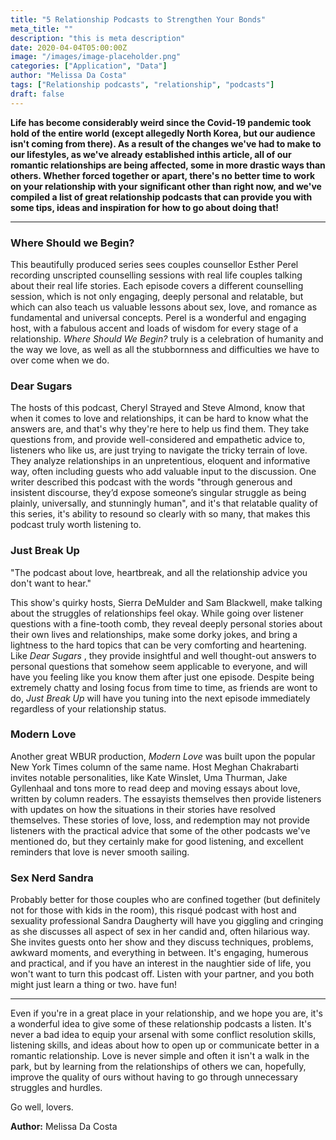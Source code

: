 ```yaml
---
title: "5 Relationship Podcasts to Strengthen Your Bonds"
meta_title: ""
description: "this is meta description"
date: 2020-04-04T05:00:00Z
image: "/images/image-placeholder.png"
categories: ["Application", "Data"]
author: "Melissa Da Costa"
tags: ["Relationship podcasts", "relationship", "podcasts"]
draft: false
---
```

**Life has become considerably weird since the Covid-19 pandemic took hold of
the entire world (except allegedly North Korea, but our audience isn't coming
from there). As a result of the changes we've had to make to our lifestyles,
as we've already established inthis article, all of our romantic relationships
are being affected, some in more drastic ways than others. Whether forced
together or apart, there's no better time to work on your relationship with
your significant other than right now, and we've compiled a list of great
relationship podcasts that can provide you with some tips, ideas and
inspiration for how to go about doing that!**

* * *

### Where Should we Begin?

This beautifully produced series sees couples counsellor Esther Perel
recording unscripted counselling sessions with real life couples talking about
their real life stories. Each episode covers a different counselling session,
which is not only engaging, deeply personal and relatable, but which can also
teach us valuable lessons about sex, love, and romance as fundamental and
universal concepts. Perel is a wonderful and engaging host, with a fabulous
accent and loads of wisdom for every stage of a relationship. _Where Should We
Begin?_ truly is a celebration of humanity and the way we love, as well as all
the stubbornness and difficulties we have to over come when we do.

### Dear Sugars

The hosts of this podcast, Cheryl Strayed and Steve Almond, know that when it
comes to love and relationships, it can be hard to know what the answers are,
and that's why they're here to help us find them. They take questions from,
and provide well-considered and empathetic advice to, listeners who like us,
are just trying to navigate the tricky terrain of love. They analyze
relationships in an unpretentious, eloquent and informative way, often
including guests who add valuable input to the discussion. One writer
described this podcast with the words "through generous and insistent
discourse, they’d expose someone’s singular struggle as being plainly,
universally, and stunningly human", and it's that relatable quality of this
series, it's ability to resound so clearly with so many, that makes this
podcast truly worth listening to.

  

### Just Break Up

"The podcast about love, heartbreak, and all the relationship advice you don't
want to hear."

This show's quirky hosts, Sierra DeMulder and Sam Blackwell, make talking
about the struggles of relationships feel okay. While going over listener
questions with a fine-tooth comb, they reveal deeply personal stories about
their own lives and relationships, make some dorky jokes, and bring a
lightness to the hard topics that can be very comforting and heartening. Like
_Dear Sugars_ , they provide insightful and well thought-out answers to
personal questions that somehow seem applicable to everyone, and will have you
feeling like you know them after just one episode. Despite being extremely
chatty and losing focus from time to time, as friends are wont to do, _Just
Break Up_ will have you tuning into the next episode immediately regardless of
your relationship status.

### Modern Love

Another great WBUR production, _Modern Love_ was built upon the popular New
York Times column of the same name. Host Meghan Chakrabarti invites notable
personalities, like Kate Winslet, Uma Thurman, Jake Gyllenhaal and tons more
to read deep and moving essays about love, written by column readers. The
essayists themselves then provide listeners with updates on how the situations
in their stories have resolved themselves. These stories of love, loss, and
redemption may not provide listeners with the practical advice that some of
the other podcasts we've mentioned do, but they certainly make for good
listening, and excellent reminders that love is never smooth sailing.

### Sex Nerd Sandra

Probably better for those couples who are confined together (but definitely
not for those with kids in the room), this risqué podcast with host and
sexuality professional Sandra Daugherty will have you giggling and cringing as
she discusses all aspect of sex in her candid and, often hilarious way. She
invites guests onto her show and they discuss techniques, problems, awkward
moments, and everything in between. It's engaging, humerous and practical, and
if you have an interest in the naughtier side of life, you won't want to turn
this podcast off. Listen with your partner, and you both might just learn a
thing or two. have fun!

* * *

Even if you're in a great place in your relationship, and we hope you are,
it's a wonderful idea to give some of these relationship podcasts a listen.
It's never a bad idea to equip your arsenal with some conflict resolution
skills, listening skills, and ideas about how to open up or communicate better
in a romantic relationship. Love is never simple and often it isn't a walk in
the park, but by learning from the relationships of others we can, hopefully,
improve the quality of ours without having to go through unnecessary struggles
and hurdles.

Go well, lovers.



**Author:** Melissa Da Costa